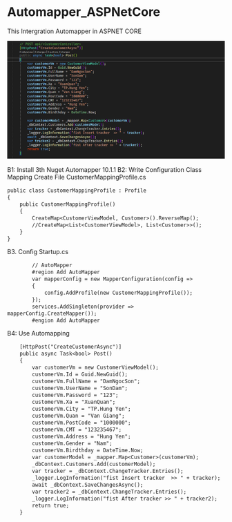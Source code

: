 # Automapper_ASPNetCore
This Intergration Automapper in ASPNET CORE

![Image of Automapper](https://github.com/Sonlanggtu/Automapper_ASPNetCore/blob/main/Images/AutoMapper.PNG)

B1: Install 3th Nuget Automapper 10.1.1
B2: Write Configuration Class Mapping 
   Create File CustomerMappingProfile.cs

    public class CustomerMappingProfile : Profile
    {
        public CustomerMappingProfile()
        {
            CreateMap<CustomerViewModel, Customer>().ReverseMap();
            //CreateMap<List<CustomerViewModel>, List<Customer>>();
        }
    }

B3. Config Startup.cs

            // AutoMapper
            #region Add AutoMapper
            var mapperConfig = new MapperConfiguration(config =>
            {
                config.AddProfile(new CustomerMappingProfile());
            });
            services.AddSingleton(provider => mapperConfig.CreateMapper());
            #engion Add AutoMapper
B4: Use Automapping
   
        [HttpPost("CreateCustomerAsync")]
        public async Task<bool> Post()
        {
            var customerVm = new CustomerViewModel();
            customerVm.Id = Guid.NewGuid();
            customerVm.FullName = "DamNgocSon";
            customerVm.UserName = "SonDam";
            customerVm.Password = "123";
            customerVm.Xa = "XuanQuan";
            customerVm.City = "TP.Hung Yen";
            customerVm.Quan = "Van Giang";
            customerVm.PostCode = "1000000";
            customerVm.CMT = "123235467";
            customerVm.Address = "Hung Yen";
            customerVm.Gender = "Nam";
            customerVm.Birdthday = DateTime.Now;
            var customerModel = _mapper.Map<Customer>(customerVm);
            _dbContext.Customers.Add(customerModel);
            var tracker = _dbContext.ChangeTracker.Entries();
            _logger.LogInformation("fist Insert tracker  >> " + tracker);
            await _dbContext.SaveChangesAsync();
            var tracker2 = _dbContext.ChangeTracker.Entries();
            _logger.LogInformation("fist After tracker >> " + tracker2);
            return true;
        }


